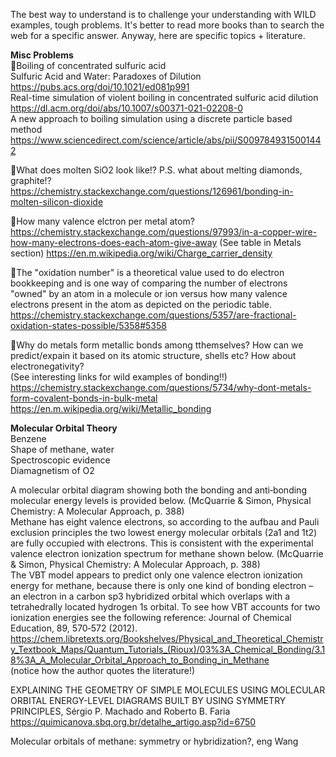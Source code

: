 The best way to understand is to challenge your understanding with WILD examples, tough problems. It's better to read more books than to search the web for a specific answer. Anyway, here are specific topics + literature.

**Misc Problems**  
💜Boiling of concentrated sulfuric acid   
Sulfuric Acid and Water: Paradoxes of Dilution  
https://pubs.acs.org/doi/10.1021/ed081p991  
Real-time simulation of violent boiling in concentrated sulfuric acid dilution  
https://dl.acm.org/doi/abs/10.1007/s00371-021-02208-0  
A new approach to boiling simulation using a discrete particle based method  
https://www.sciencedirect.com/science/article/abs/pii/S0097849315001442

💜What does molten SiO2 look like!? P.S. what about melting diamonds, graphite!?  
https://chemistry.stackexchange.com/questions/126961/bonding-in-molten-silicon-dioxide

💜How many valence elctron per metal atom?
https://chemistry.stackexchange.com/questions/97993/in-a-copper-wire-how-many-electrons-does-each-atom-give-away
(See table in Metals section)
https://en.m.wikipedia.org/wiki/Charge_carrier_density

💜The "oxidation number" is a theoretical value used to do electron bookkeeping and is one way of comparing the number of electrons "owned" by an atom in a molecule or ion versus how many valence electrons present in the atom as depicted on the periodic table.  
https://chemistry.stackexchange.com/questions/5357/are-fractional-oxidation-states-possible/5358#5358

💜Why do metals form metallic bonds among tthemselves? How can we predict/expain it based on its atomic structure, shells etc? How about electronegativity?  
(See interesting links for wild examples of bonding!!)  
https://chemistry.stackexchange.com/questions/5734/why-dont-metals-form-covalent-bonds-in-bulk-metal  
https://en.m.wikipedia.org/wiki/Metallic_bonding


**Molecular Orbital Theory**  
Benzene  
Shape of methane, water  
Spectroscopic evidence  
Diamagnetism of O2  

A molecular orbital diagram showing both the bonding and anti‐bonding molecular energy levels is provided below. (McQuarrie & Simon, Physical Chemistry: A Molecular Approach, p. 388)  
Methane has eight valence electrons, so according to the aufbau and Pauli exclusion principles the two lowest energy molecular orbitals (2a1 and 1t2) are fully occupied with electrons. This is consistent with the experimental valence electron ionization spectrum for methane shown below. (McQuarrie & Simon, Physical Chemistry: A Molecular Approach, p. 388)  
The VBT model appears to predict only one valence electron ionization energy for methane, because there is only one kind of bonding electron – an electron in a carbon sp3 hybridized orbital which overlaps with a tetrahedrally located hydrogen 1s orbital. To see how VBT accounts for two ionization energies see the following reference: Journal of Chemical Education, 89, 570‐572 (2012).  
https://chem.libretexts.org/Bookshelves/Physical_and_Theoretical_Chemistry_Textbook_Maps/Quantum_Tutorials_(Rioux)/03%3A_Chemical_Bonding/3.18%3A_A_Molecular_Orbital_Approach_to_Bonding_in_Methane  
(notice how the author quotes the literature!)

EXPLAINING THE GEOMETRY OF SIMPLE MOLECULES USING MOLECULAR ORBITAL ENERGY-LEVEL DIAGRAMS BUILT BY USING SYMMETRY PRINCIPLES, Sérgio P. Machado and Roberto B. Faria  
https://quimicanova.sbq.org.br/detalhe_artigo.asp?id=6750

Molecular orbitals of methane: symmetry or hybridization?, eng Wang
